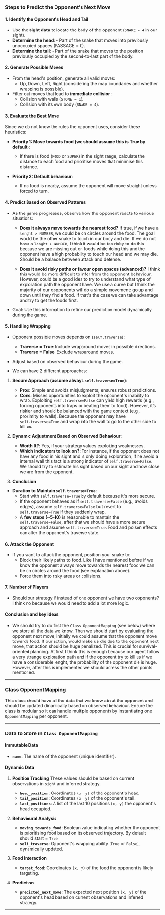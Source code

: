 ### Steps to Predict the Opponent's Next Move

#### 1. **Identify the Opponent's Head and Tail**

   - Use the **sight data** to locate the body of the opponent (`SNAKE = 4` in our sight).
   - **Determine the head**:
    - Part of the snake that moves into previously unoccupied spaces (PASSAGE = 0).
   - **Determine the tail**:
    - Part of the snake that moves to the position previously occupied by the second-to-last part of the body.

#### 2. **Generate Possible Moves**

   - From the head's position, generate all valid moves:
     - Up, Down, Left, Right (considering the map boundaries and whether wrapping is possible).
   - Filter out moves that lead to **immediate collision**:
     - Collision with walls (`STONE = 1`).
     - Collision with its own body (`SNAKE = 4`).

#### 3. **Evaluate the Best Move**
   Since we do not know the rules the opponent uses, consider these heuristics:
   - **Priority 1: Move towards food (we should assume this is True by default)**:
     - If there is food (`FOOD` or `SUPER`) in the sight range, calculate the distance to each food and prioritise moves that minimise this distance.
 
   - **Priority 2: Default behaviour**:
     - If no food is nearby, assume the opponent will move straight unless forced to turn.

#### 4. **Predict Based on Observed Patterns**
   - As the game progresses, observe how the opponent reacts to various situations:
     - **Does it always move towards the nearest food?** 
      If true, if we have a `lenght > NUMBER`, we could be on circles around the food. The goal would be the other snake to touch in our body and die. If we do not have a `lenght > NUMBER`, I think it would be too risky to do this because we are missing out on foods while doing this and the opponent have a high probability to touch our head and we may die. Should be a balance between attack and defense.

     - **Does it avoid risky paths or favour open spaces (advanced)?**
      I think this would be more difficult to infer from the opponent behaviour. However, could be a good idea to try to understand what type of exploration path the opponent have. We use a curve but I think the majority of our oppponents will do a simple movement: go up and down until they find a food. If that's the case we can take advantage and try to get the foods first.
   - Goal: Use this information to refine our prediction model dynamically during the game.

#### 5. **Handling Wrapping**
   
   - Opponent possible moves depends on (`self.traverse`):
     - **Traverse = True**: Include wraparound moves in possible directions.
     - **Traverse = False**: Exclude wraparound moves.
   - Adjust based on observed behaviour during the game.

   - We can have 2 different approaches:
1. **Secure Approach (assume always `self.traverse=True`)**:
   - **Pros**: Simple and avoids misjudgments; ensures robust predictions.
   - **Cons**: Misses opportunities to exploit the opponent's inability to wrap. Exploiting `self.traverse=False` can yield high rewards (e.g., forcing opponents into traps or beating them to food). 
   However, it’s riskier and should be balanced with the game context (e.g., proximity to walls). Because the opponent may have `self.traverse=True` and wrap into the wall to go to the other side to kill us.

2. **Dynamic Adjustment Based on Observed Behaviour**:
   - **Worth It?**: Yes, if your strategy values exploiting weaknesses.
   - **Which indicators to look on?**: For instance, if the opponent does not have any food in his sight and is only doing exploration, if he avoid a internal wall this fact is a strong indicator of `self.traverse=False`. We should try to estimate his sight based on our sight and how close we are from the opponent.

3. **Conclusion**
- **Duration to Maintain `self.traverse=True`**:
   - Start with `self.traverse=True` by default because it's more secure.
   - If the opponent behaves as if `self.traverse=False` (e.g., avoids edges), assume `self.traverse=False` but revert to `self.traverse=True` if they suddenly wrap.
   - A **few steps (~5-10)** is reasonable to mantain the `self.traverse=False`, after that we should have a more secure approach and assume `self.traverse=True`. Food and poison effects can alter the opponent's traverse state.

#### 6. **Attack the Opponent**
   - If you want to attack the opponent, position your snake to:
     - Block their likely paths to food. Like I have mentioned before if we know the opponent always move towards the nearest food we can be on circles around the food (see explanation above).
     - Force them into risky areas or collisions.

#### 7. **Number of Players**

   - Should our strategy if instead of one opponent we have two opponents? 
      I think no because we would need to add a lot more logic. 

#### Conclusion and key ideas

- We should try to do first the `Class OpponentMapping` (see below) where we store all the data we know. 
Then we should start by evaluating the opponent next move, initially we could assume that the opponent move towards food. If our action, would make us die due to the opponent next move, that action should be huge penalized. This is crucial for survival-oriented planning. At first I think this is enough because our agent follow a very strange exploration path and if the opponent try to kill us if we have a considerable lenght, the probability of the opponent die is huge.
However, after this is implemented we should adress the other points mentioned.
---

### Class OpponentMapping

This class should have all the data that we know about the opponent and should be updated dinamically based on observed behaviour.
Ensure the class is modular so it can handle multiple opponents by instantiating one `OpponentMapping` per opponent.

---

### **Data to Store in `Class OpponentMapping`**

#### **Immutable Data**

- **`name`**: The name of the opponent (unique identifier).

#### **Dynamic Data**

1. **Position Tracking**
   These values should be based on current observations in `sight` and inferred strategy.
   - **`head_position`**: Coordinates `(x, y)` of the opponent's head.
   - **`tail_position`**: Coordinates `(x, y)` of the opponent's tail.
   - **`last_positions`**: A list of the last 10 positions `(x, y)` the opponent's head occupied.

2. **Behavioural Analysis**
   - **`moving_towards_food`**: Boolean value indicating whether the opponent is prioritising food based on its observed trajectory. By default should start = `True`
   - **`self_traverse`**: Opponent's wrapping ability (`True` or `False`), dynamically updated.

3. **Food Interaction**
   - **`target_food`**: Coordinates `(x, y)` of the food the opponent is likely targeting.

4. **Prediction**
   - **`predicted_next_move`**: The expected next position `(x, y)` of the opponent's head based on current observations and inferred strategy.

---
